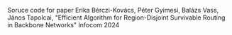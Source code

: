 Soruce code for paper Erika Bérczi-Kovács, Péter Gyimesi, Balázs Vass, János Tapolcai, "Efficient Algorithm for Region-Disjoint Survivable Routing in Backbone Networks" Infocom 2024
